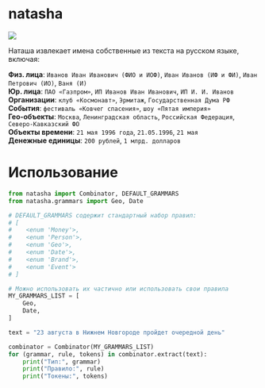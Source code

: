 # natasha

![](http://i.imgur.com/KQFqqVL.png)

Наташа извлекает имена собственные из текста на русском языке, включая:

**Физ. лица**: `Иванов Иван Иванович (ФИО и ИОФ)`, `Иван Иванов (ИФ и ФИ)`, `Иван Петрович (ИО)`, `Ваня (И)`  
**Юр. лица**: `ПАО «Газпром»`, `ИП Иванов Иван Иванович`, `ИП И. И. Иванов`  
**Организации**: `клуб «Космонавт»`, `Эрмитаж`, `Государственная Дума РФ`  
**События**: `фестиваль «Ковчег спасения»`, `шоу «Пятая империя»`  
**Гео-объекты**: `Москва`, `Ленинградская область`, `Российская Федерация`, `Северо-Кавказский ФО`  
**Объекты времени**: `21 мая 1996 года`, `21.05.1996`, `21 мая`  
**Денежные единицы**: `200 рублей`, `1 млрд. долларов`  

# Использование

```python
from natasha import Combinator, DEFAULT_GRAMMARS
from natasha.grammars import Geo, Date

# DEFAULT_GRAMMARS содержит стандартный набор правил:
# [
#    <enum 'Money'>,
#    <enum 'Person'>,
#    <enum 'Geo'>,
#    <enum 'Date'>,
#    <enum 'Brand'>,
#    <enum 'Event'>
# ]

# Можно использовать их частично или использовать свои правила
MY_GRAMMARS_LIST = [
    Geo,
    Date,
]

text = "23 августа в Нижнем Новгороде пройдет очередной день"

combinator = Combinator(MY_GRAMMARS_LIST)
for (grammar, rule, tokens) in combinator.extract(text):
    print("Тип:", grammar)
    print("Правило:", rule)
    print("Токены:", tokens)
```
